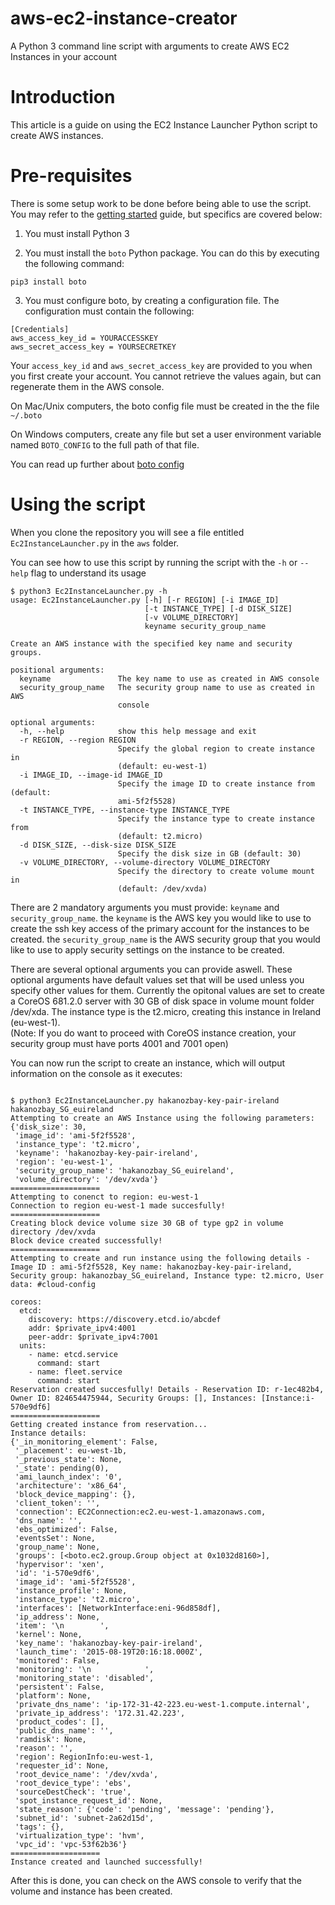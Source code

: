 # aws-ec2-instance-creator
A Python 3 command line script with arguments to create AWS EC2 Instances in your account

# Introduction

This article is a guide on using the EC2 Instance Launcher Python script to create AWS instances. 

# Pre-requisites

There is some setup work to be done before being able to use the script. You may refer to the [getting started][] guide, but specifics are covered below:

1) You must install Python 3

2) You must install the ```boto``` Python package. You can do this by executing the following command:

```
pip3 install boto
```

3) You must configure boto, by creating a configuration file. The configuration must contain the following:

```
[Credentials]
aws_access_key_id = YOURACCESSKEY
aws_secret_access_key = YOURSECRETKEY
```

Your ```access_key_id``` and ```aws_secret_access_key``` are provided to you when you first create your account. You cannot retrieve the values again, but can regenerate them in the AWS console.

On Mac/Unix computers, the boto config file must be created in the the file ```~/.boto```

On Windows computers, create any file but set a user environment variable named ```BOTO_CONFIG``` to the full path of that file.

You can read up further about [boto config][]

# Using the script

When you clone the repository you will see a file entitled ```Ec2InstanceLauncher.py``` in the ```aws``` folder.

You can see how to use this script by running the script with the ```-h``` or ```--help``` flag to understand its usage

```
$ python3 Ec2InstanceLauncher.py -h
usage: Ec2InstanceLauncher.py [-h] [-r REGION] [-i IMAGE_ID]
                              [-t INSTANCE_TYPE] [-d DISK_SIZE]
                              [-v VOLUME_DIRECTORY]
                              keyname security_group_name

Create an AWS instance with the specified key name and security groups.

positional arguments:
  keyname               The key name to use as created in AWS console
  security_group_name   The security group name to use as created in AWS
                        console

optional arguments:
  -h, --help            show this help message and exit
  -r REGION, --region REGION
                        Specify the global region to create instance in
                        (default: eu-west-1)
  -i IMAGE_ID, --image-id IMAGE_ID
                        Specify the image ID to create instance from (default:
                        ami-5f2f5528)
  -t INSTANCE_TYPE, --instance-type INSTANCE_TYPE
                        Specify the instance type to create instance from
                        (default: t2.micro)
  -d DISK_SIZE, --disk-size DISK_SIZE
                        Specify the disk size in GB (default: 30)
  -v VOLUME_DIRECTORY, --volume-directory VOLUME_DIRECTORY
                        Specify the directory to create volume mount in
                        (default: /dev/xvda)

```

There are 2 mandatory arguments you must provide: ```keyname``` and ```security_group_name```. the ```keyname``` is the AWS key you would like to use to create the ssh key access of the primary account for the instances to be created. the ```security_group_name``` is the AWS security group that you would like to use to apply security settings on the instance to be created.

There are several optional arguments you can provide aswell. These optional arguments have default values set that will be used unless you specify other values for them. Currently the opitonal values are set to create a CoreOS 681.2.0 server with 30 GB of disk space in volume mount folder /dev/xda. The instance type is the t2.micro, creating this instance in Ireland (eu-west-1).   
(Note: If you do want to proceed with CoreOS instance creation, your security group must have ports 4001 and 7001 open)

You can now run the script to create an instance, which will output information on the console as it executes:

```

$ python3 Ec2InstanceLauncher.py hakanozbay-key-pair-ireland hakanozbay_SG_euireland
Attempting to create an AWS Instance using the following parameters:
{'disk_size': 30,
 'image_id': 'ami-5f2f5528',
 'instance_type': 't2.micro',
 'keyname': 'hakanozbay-key-pair-ireland',
 'region': 'eu-west-1',
 'security_group_name': 'hakanozbay_SG_euireland',
 'volume_directory': '/dev/xvda'}
====================
Attempting to conenct to region: eu-west-1
Connection to region eu-west-1 made succesfully!
====================
Creating block device volume size 30 GB of type gp2 in volume directory /dev/xvda
Block device created successfully!
====================
Attempting to create and run instance using the following details -
Image ID : ami-5f2f5528, Key name: hakanozbay-key-pair-ireland, Security group: hakanozbay_SG_euireland, Instance type: t2.micro, User data: #cloud-config

coreos:
  etcd:
    discovery: https://discovery.etcd.io/abcdef
    addr: $private_ipv4:4001
    peer-addr: $private_ipv4:7001
  units:
    - name: etcd.service
      command: start
    - name: fleet.service
      command: start
Reservation created succesfully! Details - Reservation ID: r-1ec482b4, Owner ID: 824654475944, Security Groups: [], Instances: [Instance:i-570e9df6]
====================
Getting created instance from reservation...
Instance details:
{'_in_monitoring_element': False,
 '_placement': eu-west-1b,
 '_previous_state': None,
 '_state': pending(0),
 'ami_launch_index': '0',
 'architecture': 'x86_64',
 'block_device_mapping': {},
 'client_token': '',
 'connection': EC2Connection:ec2.eu-west-1.amazonaws.com,
 'dns_name': '',
 'ebs_optimized': False,
 'eventsSet': None,
 'group_name': None,
 'groups': [<boto.ec2.group.Group object at 0x1032d8160>],
 'hypervisor': 'xen',
 'id': 'i-570e9df6',
 'image_id': 'ami-5f2f5528',
 'instance_profile': None,
 'instance_type': 't2.micro',
 'interfaces': [NetworkInterface:eni-96d858df],
 'ip_address': None,
 'item': '\n        ',
 'kernel': None,
 'key_name': 'hakanozbay-key-pair-ireland',
 'launch_time': '2015-08-19T20:16:18.000Z',
 'monitored': False,
 'monitoring': '\n            ',
 'monitoring_state': 'disabled',
 'persistent': False,
 'platform': None,
 'private_dns_name': 'ip-172-31-42-223.eu-west-1.compute.internal',
 'private_ip_address': '172.31.42.223',
 'product_codes': [],
 'public_dns_name': '',
 'ramdisk': None,
 'reason': '',
 'region': RegionInfo:eu-west-1,
 'requester_id': None,
 'root_device_name': '/dev/xvda',
 'root_device_type': 'ebs',
 'sourceDestCheck': 'true',
 'spot_instance_request_id': None,
 'state_reason': {'code': 'pending', 'message': 'pending'},
 'subnet_id': 'subnet-2a62d15d',
 'tags': {},
 'virtualization_type': 'hvm',
 'vpc_id': 'vpc-53f62b36'}
====================
Instance created and launched successfully!

``` 

After this is done, you can check on the AWS console to verify that the volume and instance has been created.

[boto config]: http://boto.readthedocs.org/en/latest/boto_config_tut.html
[getting started]: http://boto.readthedocs.org/en/latest/getting_started.html


